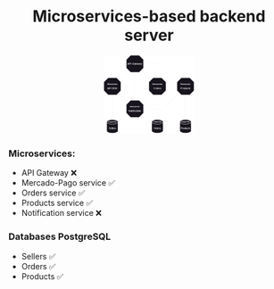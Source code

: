 <h1 align="center">Microservices-based backend server</h1>



<div align="center">
    <img src="./readme/Diagrama2drawio.png" height="140em">
</div>


<h3>Microservices:</h3>

- API Gateway ❌
- Mercado-Pago service ✅
- Orders service ✅
- Products service ✅
- Notification service ❌

<h3>Databases PostgreSQL</h3>

- Sellers ✅
- Orders ✅
- Products ✅